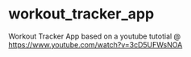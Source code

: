 # workout_tracker_app
 Workout Tracker App based on a youtube tutotial @ https://www.youtube.com/watch?v=3cD5UFWsNOA
